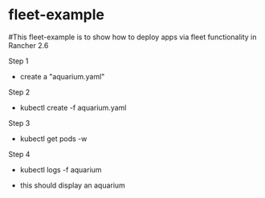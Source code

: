 # fleet-example

#This fleet-example is to show how to deploy apps via fleet functionality in Rancher 2.6

Step 1
- create a "aquarium.yaml"

Step 2
- kubectl create -f aquarium.yaml

Step 3
- kubectl get pods -w

Step 4
- kubectl logs -f aquarium

- this should display an aquarium
